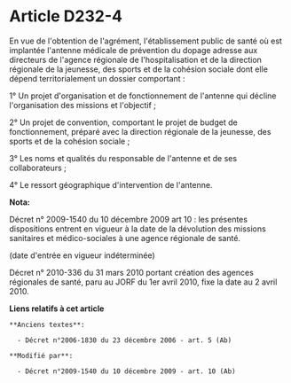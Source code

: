 # Article D232-4

En vue de l'obtention de l'agrément, l'établissement public de santé où est implantée l'antenne médicale de prévention du
dopage adresse aux directeurs de l'agence régionale de l'hospitalisation et de la direction régionale de la jeunesse, des
sports et de la cohésion sociale dont elle dépend territorialement un dossier comportant :

1° Un projet d'organisation et de fonctionnement de l'antenne qui décline l'organisation des missions et l'objectif ;

2° Un projet de convention, comportant le projet de budget de fonctionnement, préparé avec la direction régionale de la
jeunesse, des sports et de la cohésion sociale ;

3° Les noms et qualités du responsable de l'antenne et de ses collaborateurs ;

4° Le ressort géographique d'intervention de l'antenne.

**Nota:**

Décret n° 2009-1540 du 10 décembre 2009 art 10 : les présentes dispositions entrent en vigueur à la date de la dévolution des
missions sanitaires et médico-sociales à une agence régionale de santé. 

(date d'entrée en vigueur indéterminée)

Décret n° 2010-336 du 31 mars 2010 portant création des agences régionales de santé, paru au JORF du 1er avril 2010, fixe la
date au 2 avril 2010.

**Liens relatifs à cet article**

	**Anciens textes**:

	  - Décret n°2006-1830 du 23 décembre 2006 - art. 5 (Ab)

	**Modifié par**:

	  - Décret n°2009-1540 du 10 décembre 2009 - art. 10 (Ab)
